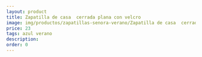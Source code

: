 ```yaml
---
layout: product
title: Zapatilla de casa  cerrada plana con velcro 
image: img/productos/zapatillas-senora-verano/Zapatilla de casa  cerrada plana con velcro =23=azul verano.webp
price: 23
tags: azul verano
description: 
order: 0
---
```


